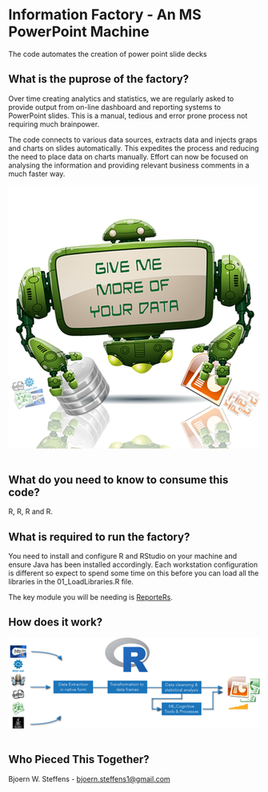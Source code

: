 # Information Factory - An MS PowerPoint Machine
The code automates the creation of power point slide decks
&nbsp;

## What is the puprose of the factory?
Over time creating analytics and statistics, we are regularly asked to provide output from on-line dashboard and reporting systems to PowerPoint slides. This is a manual, tedious and error prone process not requiring much brainpower.

The code connects to various data sources, extracts data and injects graps and charts on slides automatically. This expedites the process and reducing the need to place data on charts manually. Effort can now be focused on analysing the information and providing relevant business comments in a much faster way.

![](./Documentation/PowerPontus.png)
&nbsp;

## What do you need to know to consume this code?
R, R, R and R.
&nbsp;

## What is required to run the factory?
You need to install and configure R and RStudio on your machine and ensure Java has been installed accordingly. Each workstation configuration is different so expect to spend some time on this before you can load all the libraries in the 01_LoadLibraries.R file.
&nbsp;

The key module you will be needing is [ReporteRs](http://davidgohel.github.io/ReporteRs/index.html).

## How does it work?
![](./Documentation/PowerPointFactoryOverviewML.png)
&nbsp;


## Who Pieced This Together?
Bjoern W. Steffens - bjoern.steffens1@gmail.com
&nbsp;
